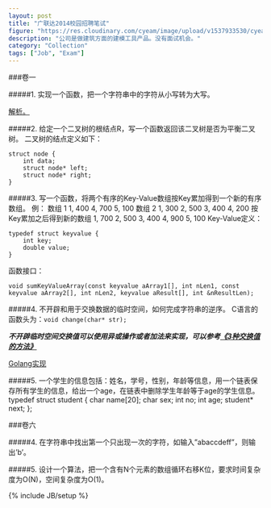 ```yaml
---
layout: post
title: "广联达2014校园招聘笔试"
figure: "https://res.cloudinary.com/cyeam/image/upload/v1537933530/cyeam/glodon_logo.jpg"
description: "公司是做建筑方面的建模工具产品。没有面试机会。"
category: "Collection"
tags: ["Job", "Exam"]
---
```

###卷一

#####1. 实现一个函数，把一个字符串中的字符从小写转为大写。

[解析。](http://blog.cyeam.com/golang/2014/08/12/go_upper)

#####2. 给定一个二叉树的根结点R，写一个函数返回该二叉树是否为平衡二叉树。
二叉树的结点定义如下：

    struct node {
        int data;
        struct node* left;
        struct node* right;
    }

#####3. 写一个函数，将两个有序的Key-Value数组按Key累加得到一个新的有序数组。
例：
数组 1
1, 400
4, 700
5, 100
数组 2
1, 300
2, 500
3, 400
4, 200
按Key累加之后得到新的数组
1, 700
2, 500
3, 400
4, 900
5, 100
Key-Value定义：

    typedef struct keyvalue {
        int key;
        double value;
    }
函数接口：

    void sumKeyValueArray(const keyvalue aArray1[], int nLen1, const keyvalue aArray2[], int nLen2, keyvalue aResult[], int &nResultLen);


#####4. 不开辟和用于交换数据的临时空间，如何完成字符串的逆序。
C语言的函数头为：`void change(char* str);`

***不开辟临时空间交换值可以使用异或操作或者加法来实现，可以参考[《3种交换值的方法》](http://blog.cyeam.com/computer%20science/2013/04/02/swap/)***

[Golang实现](http://blog.cyeam.com/golang/2014/08/14/go_reverse)

#####5. 一个学生的信息包括：姓名，学号，性别，年龄等信息，用一个链表保存所有学生的信息，给出一个age，在链表中删除学生年龄等于age的学生信息。
    typedef struct student {
        char name[20];
        char sex;
        int no;
        int age;
        student* next;
    };

###卷六

#####4. 在字符串中找出第一个只出现一次的字符，如输入”abaccdeff”，则输出’b’。

#####5. 设计一个算法，把一个含有N个元素的数组循环右移K位，要求时间复杂度为O(N)，空间复杂度为O(1)。

{% include JB/setup %}
